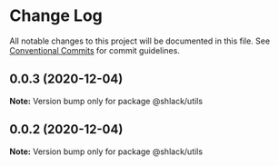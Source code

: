 # Change Log

All notable changes to this project will be documented in this file.
See [Conventional Commits](https://conventionalcommits.org) for commit guidelines.

## 0.0.3 (2020-12-04)

**Note:** Version bump only for package @shlack/utils





## 0.0.2 (2020-12-04)

**Note:** Version bump only for package @shlack/utils
